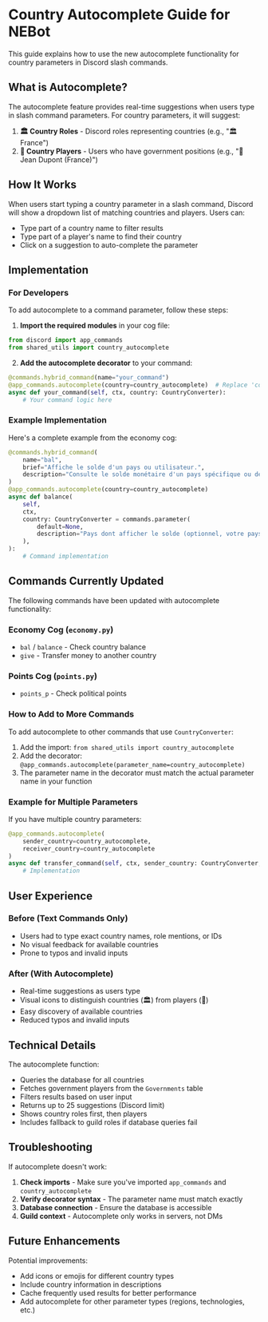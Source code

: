 # Country Autocomplete Guide for NEBot

This guide explains how to use the new autocomplete functionality for country parameters in Discord slash commands.

## What is Autocomplete?

The autocomplete feature provides real-time suggestions when users type in slash command parameters. For country parameters, it will suggest:

1. **🏛️ Country Roles** - Discord roles representing countries (e.g., "🏛️ France")
2. **👤 Country Players** - Users who have government positions (e.g., "👤 Jean Dupont (France)")

## How It Works

When users start typing a country parameter in a slash command, Discord will show a dropdown list of matching countries and players. Users can:
- Type part of a country name to filter results
- Type part of a player's name to find their country
- Click on a suggestion to auto-complete the parameter

## Implementation

### For Developers

To add autocomplete to a command parameter, follow these steps:

1. **Import the required modules** in your cog file:
```python
from discord import app_commands
from shared_utils import country_autocomplete
```

2. **Add the autocomplete decorator** to your command:
```python
@commands.hybrid_command(name="your_command")
@app_commands.autocomplete(country=country_autocomplete)  # Replace 'country' with your parameter name
async def your_command(self, ctx, country: CountryConverter):
    # Your command logic here
```

### Example Implementation

Here's a complete example from the economy cog:

```python
@commands.hybrid_command(
    name="bal",
    brief="Affiche le solde d'un pays ou utilisateur.",
    description="Consulte le solde monétaire d'un pays spécifique ou de votre propre pays.",
)
@app_commands.autocomplete(country=country_autocomplete)
async def balance(
    self,
    ctx,
    country: CountryConverter = commands.parameter(
        default=None,
        description="Pays dont afficher le solde (optionnel, votre pays par défaut)",
    ),
):
    # Command implementation
```

## Commands Currently Updated

The following commands have been updated with autocomplete functionality:

### Economy Cog (`economy.py`)
- `bal` / `balance` - Check country balance
- `give` - Transfer money to another country

### Points Cog (`points.py`)
- `points_p` - Check political points

### How to Add to More Commands

To add autocomplete to other commands that use `CountryConverter`:

1. Add the import: `from shared_utils import country_autocomplete`
2. Add the decorator: `@app_commands.autocomplete(parameter_name=country_autocomplete)`
3. The parameter name in the decorator must match the actual parameter name in your function

### Example for Multiple Parameters

If you have multiple country parameters:

```python
@app_commands.autocomplete(
    sender_country=country_autocomplete,
    receiver_country=country_autocomplete
)
async def transfer_command(self, ctx, sender_country: CountryConverter, receiver_country: CountryConverter):
    # Implementation
```

## User Experience

### Before (Text Commands Only)
- Users had to type exact country names, role mentions, or IDs
- No visual feedback for available countries
- Prone to typos and invalid inputs

### After (With Autocomplete)
- Real-time suggestions as users type
- Visual icons to distinguish countries (🏛️) from players (👤)
- Easy discovery of available countries
- Reduced typos and invalid inputs

## Technical Details

The autocomplete function:
- Queries the database for all countries
- Fetches government players from the `Governments` table
- Filters results based on user input
- Returns up to 25 suggestions (Discord limit)
- Shows country roles first, then players
- Includes fallback to guild roles if database queries fail

## Troubleshooting

If autocomplete doesn't work:

1. **Check imports** - Make sure you've imported `app_commands` and `country_autocomplete`
2. **Verify decorator syntax** - The parameter name must match exactly
3. **Database connection** - Ensure the database is accessible
4. **Guild context** - Autocomplete only works in servers, not DMs

## Future Enhancements

Potential improvements:
- Add icons or emojis for different country types
- Include country information in descriptions
- Cache frequently used results for better performance
- Add autocomplete for other parameter types (regions, technologies, etc.)
